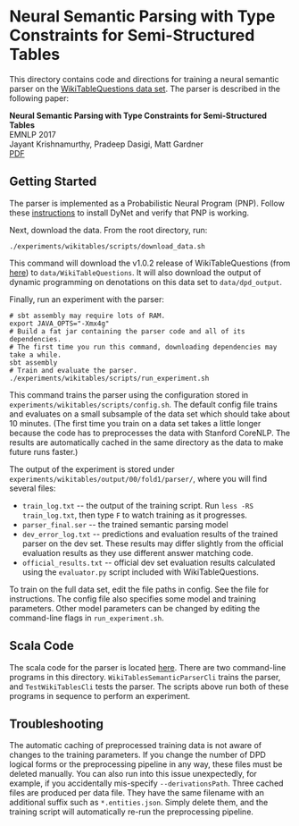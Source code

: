 # Neural Semantic Parsing with Type Constraints for Semi-Structured Tables

This directory contains code and directions for training a neural semantic parser on the
[WikiTableQuestions data set](https://nlp.stanford.edu/software/sempre/wikitable/).
The parser is described in the following paper:

**Neural Semantic Parsing with Type Constraints for Semi-Structured Tables**  
EMNLP 2017  
Jayant Krishnamurthy, Pradeep Dasigi, Matt Gardner  
[PDF](http://ai2-website.s3.amazonaws.com/publications/wikitables.pdf)

## Getting Started

The parser is implemented as a Probabilistic Neural Program (PNP).
Follow these [instructions](../../README.md#installation) to install DyNet and verify that PNP is working.

Next, download the data. From the root directory, run:

```
./experiments/wikitables/scripts/download_data.sh
```

This command will download the v1.0.2 release of WikiTableQuestions (from [here](https://github.com/ppasupat/WikiTableQuestions/releases)) to `data/WikiTableQuestions`.
It will also download the output of dynamic programming on denotations on this data set to `data/dpd_output`.

Finally, run an experiment with the parser:

```
# sbt assembly may require lots of RAM.
export JAVA_OPTS="-Xmx4g"
# Build a fat jar containing the parser code and all of its dependencies.
# The first time you run this command, downloading dependencies may take a while.
sbt assembly
# Train and evaluate the parser.
./experiments/wikitables/scripts/run_experiment.sh
```

This command trains the parser using the configuration stored in `experiments/wikitables/scripts/config.sh`.
The default config file trains and evaluates on a small subsample of the data set which should take about 10 minutes.
(The first time you train on a data set takes a little longer because the code has to preprocesses the data with Stanford CoreNLP.
The results are automatically cached in the same directory as the data to make future runs faster.)

The output of the experiment is stored under `experiments/wikitables/output/00/fold1/parser/`, where you will find several files:

* `train_log.txt` -- the output of the training script. Run `less -RS train_log.txt`, then type `F` to watch training as it progresses.
* `parser_final.ser` -- the trained semantic parsing model
* `dev_error_log.txt` -- predictions and evaluation results of the trained parser on the dev set. These results may differ slightly from the official evaluation results as they use different answer matching code.
* `official_results.txt` -- official dev set evaluation results calculated using the `evaluator.py` script included with WikiTableQuestions.

To train on the full data set, edit the file paths in config.
See the file for instructions.
The config file also specifies some model and training parameters.
Other model parameters can be changed by editing the command-line flags in `run_experiment.sh`.

## Scala Code

The scala code for the parser is located
[here](../../src/main/scala/org/allenai/wikitables/).  There are two
command-line programs in this directory. `WikiTablesSemanticParserCli`
trains the parser, and `TestWikiTablesCli` tests the parser.  The
scripts above run both of these programs in sequence to perform an
experiment.

## Troubleshooting

The automatic caching of preprocessed training data is not aware of
changes to the training parameters. If you change the number of DPD
logical forms or the preprocessing pipeline in any way, these files
must be deleted manually. You can also run into this issue
unexpectedly, for example, if you accidentally mis-specify
`--derivationsPath`. Three cached files are produced per data
file. They have the same filename with an additional suffix such as
`*.entities.json`. Simply delete them, and the training script will
automatically re-run the preprocessing pipeline.